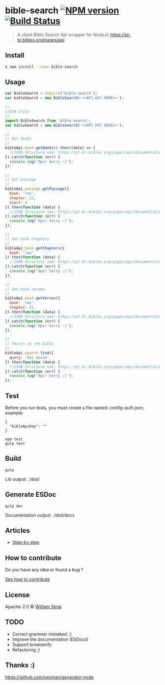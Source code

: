 # bible-search [![NPM version][npm-image]][npm-url] [![Build Status][travis-image]][travis-url]
> A client Bible Search Api wrapper for NodeJs https://pt-br.bibles.org/pages/api


## Install

```sh
$ npm install --save bible-search
```

## Usage


```js
var BibleSearch = require('bible-search');
var bibleSearch = new BibleSearch('<<API KEY HERE>>');

//
//ES6 Style
//
import BibleSearch from 'blble-search';
var bibleSearch = new BibleSearch('<<API KEY HERE>>');

//
// Get books
//
bibleApi.book.getBooks().then((data) => {
  //JSON Structure see: https://pt-br.bibles.org/pages/api/documentation/books 
}).catch(function (err) {
  console.log('Ops! Sorry :|');
});

//
// Get passage
//
bibleApi.passage.getPassage({
  book: 'rev',
  chapter: 21,
  start: 4
}).then(function (data) {
  //JSON Structure see: https://pt-br.bibles.org/pages/api/documentation/passages
}).catch(function (err) {
  console.log('Ops! Sorry :|');
});

//
// Get book chapters
//
bibleApi.book.getChapters({
  book: 'rev'
}).then(function (data) {
  //JSON Structure see: https://pt-br.bibles.org/pages/api/documentation/chapters
}).catch(function (err) {
  console.log('Ops! Sorry :|');
});

//
// Get book verses
//
bibleApi.book.getVerses({
  book: 'rev',
  chapter: 21
}).then(function (data) {
  //JSON Structure see: https://pt-br.bibles.org/pages/api/documentation/verses
}).catch(function (err) {
  console.log('Ops! Sorry :|');
});

//
// Search in the bible
//
bibleApi.search.find({
  query: 'Pai nosso'
}).then(function (data) {
  //JSON Structure see: https://pt-br.bibles.org/pages/api/documentation/search
}).catch(function (err) {
  console.log('Ops! Sorry :|');
});
```

## Test

Before you run tests, you must create a file named: config-auth.json, example:

```
{
  "bibleApiKey": ""
}
```

```
npm test
gulp test
```

## Build

```
gulp
```

Lib output: ./dist/

## Generate ESDoc

```
gulp doc
``` 

Documentation output: ./dist/docs

## Articles

- [Step-by-step](http://www.coisadeprogramador.com.br/bible-search-cliente-para-bibles-org/)

## How to contribute

Do you have any idea or found a bug ?

[See how to contribute](CONTRIBUTING.md)


## License

Apache-2.0 © [William Sena](http://www.coisadeprogramador.com.br)

[npm-image]: https://badge.fury.io/js/bible-search.svg
[npm-url]: https://npmjs.org/package/bible-search
[travis-image]: https://travis-ci.org/williampsena/bible-search.svg?branch=master
[travis-url]: https://travis-ci.org/williampsena/bible-search
[daviddm-image]: https://david-dm.org/williampsena/bible-search.svg?theme=shields.io
[daviddm-url]: https://david-dm.org/williampsena/bible-search

## TODO

- Correct grammar mistakes! :)
- Improve the documentation (ESDocs)
- Support browserify
- Refactoring ;)

## Thanks :)

https://github.com/yeoman/generator-node
